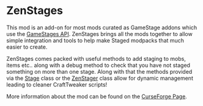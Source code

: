 # ZenStages
This mod is an add-on for most mods curated as GameStage addons which use the [GameStages API](https://minecraft.curseforge.com/projects/game-stages). ZenStages brings all the mods together to allow simple integration and tools to help make Staged modpacks that much easier to create. 

ZenStages comes packed with useful methods to add staging to mobs, items etc.. along with a debug method to check that you have not staged something on more than one stage. Along with that the methods provided via the [Stage]() class or the [ZenStager]() class allow for dynamic management leading to cleaner CraftTweaker scripts!

More information about the mod can be found on the [CurseForge Page](https://minecraft.curseforge.com/projects/zenstages).